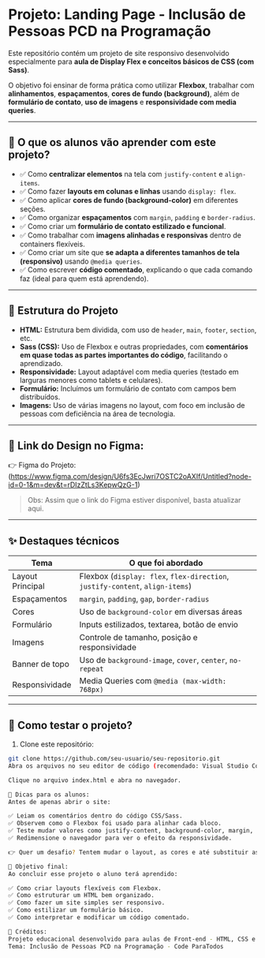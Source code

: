 # Projeto: Landing Page - Inclusão de Pessoas PCD na Programação

Este repositório contém um projeto de site responsivo desenvolvido especialmente para **aula de Display Flex e conceitos básicos de CSS (com Sass)**.

O objetivo foi ensinar de forma prática como utilizar **Flexbox**, trabalhar com **alinhamentos**, **espaçamentos**, **cores de fundo (background)**, além de **formulário de contato**, **uso de imagens** e **responsividade com media queries**.

---

## 🎯 O que os alunos vão aprender com este projeto?

- ✅ Como **centralizar elementos** na tela com `justify-content` e `align-items`.
- ✅ Como fazer **layouts em colunas e linhas** usando `display: flex`.
- ✅ Como aplicar **cores de fundo (background-color)** em diferentes seções.
- ✅ Como organizar **espaçamentos** com `margin`, `padding` e `border-radius`.
- ✅ Como criar um **formulário de contato estilizado e funcional**.
- ✅ Como trabalhar com **imagens alinhadas e responsivas** dentro de containers flexíveis.
- ✅ Como criar um site que **se adapta a diferentes tamanhos de tela (responsivo)** usando `@media queries`.
- ✅ Como escrever **código comentado**, explicando o que cada comando faz (ideal para quem está aprendendo).

---

## 🧱 Estrutura do Projeto

- **HTML:** Estrutura bem dividida, com uso de `header`, `main`, `footer`, `section`, etc.
- **Sass (CSS):** Uso de Flexbox e outras propriedades, com **comentários em quase todas as partes importantes do código**, facilitando o aprendizado.
- **Responsividade:** Layout adaptável com media queries (testado em larguras menores como tablets e celulares).
- **Formulário:** Incluímos um formulário de contato com campos bem distribuídos.
- **Imagens:** Uso de várias imagens no layout, com foco em inclusão de pessoas com deficiência na área de tecnologia.

---

## 🎨 Link do Design no Figma:

👉 Figma do Projeto: (https://www.figma.com/design/U6fs3EcJwri7OSTC2oAXIf/Untitled?node-id=0-1&m=dev&t=rDIzZtLs3KepwQzG-1)

> Obs: Assim que o link do Figma estiver disponível, basta atualizar aqui.

---

## ✨ Destaques técnicos

| Tema                     | O que foi abordado                              |
|-------------------------|-----------------------------------------------|
| Layout Principal         | Flexbox (`display: flex`, `flex-direction`, `justify-content`, `align-items`)|
| Espaçamentos             | `margin`, `padding`, `gap`, `border-radius`  |
| Cores                    | Uso de `background-color` em diversas áreas  |
| Formulário               | Inputs estilizados, textarea, botão de envio |
| Imagens                  | Controle de tamanho, posição e responsividade|
| Banner de topo           | Uso de `background-image`, `cover`, `center`, `no-repeat`|
| Responsividade           | Media Queries com `@media (max-width: 768px)`|

---

## 📲 Como testar o projeto?

1. Clone este repositório:

```bash
git clone https://github.com/seu-usuario/seu-repositorio.git
Abra os arquivos no seu editor de código (recomendado: Visual Studio Code).

Clique no arquivo index.html e abra no navegador.

📖 Dicas para os alunos:
Antes de apenas abrir o site:

✅ Leiam os comentários dentro do código CSS/Sass.
✅ Observem como o Flexbox foi usado para alinhar cada bloco.
✅ Teste mudar valores como justify-content, background-color, margin, padding, etc.
✅ Redimensione o navegador para ver o efeito da responsividade.

👉 Quer um desafio? Tentem mudar o layout, as cores e até substituir as imagens para criar uma nova versão!

🏁 Objetivo final:
Ao concluir esse projeto o aluno terá aprendido:

✅ Como criar layouts flexíveis com Flexbox.
✅ Como estruturar um HTML bem organizado.
✅ Como fazer um site simples ser responsivo.
✅ Como estilizar um formulário básico.
✅ Como interpretar e modificar um código comentado.

📌 Créditos:
Projeto educacional desenvolvido para aulas de Front-end - HTML, CSS e Responsividade com Flexbox
Tema: Inclusão de Pessoas PCD na Programação - Code ParaTodos
